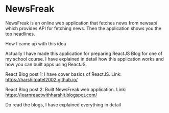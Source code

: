 # NewsFreak
NewsFreak is an online web application that fetches news from newsapi which provides API for fetching news. 
Then the application shows you the top headlines.


How I came up with this idea

Actually I have made this application for preparing ReactJS Blog for one of my school course.
I have explained in detail how this application works and how you can built apps using ReactJS.

React Blog post 1: I have cover basics of ReactJS. Link: https://harshitpatel2002.github.io/

React Blog post 2: Built NewsFreak web application. Link: https://learnreactwithharshit.blogspot.com/

Do read the blogs, I have explained everything in detail
